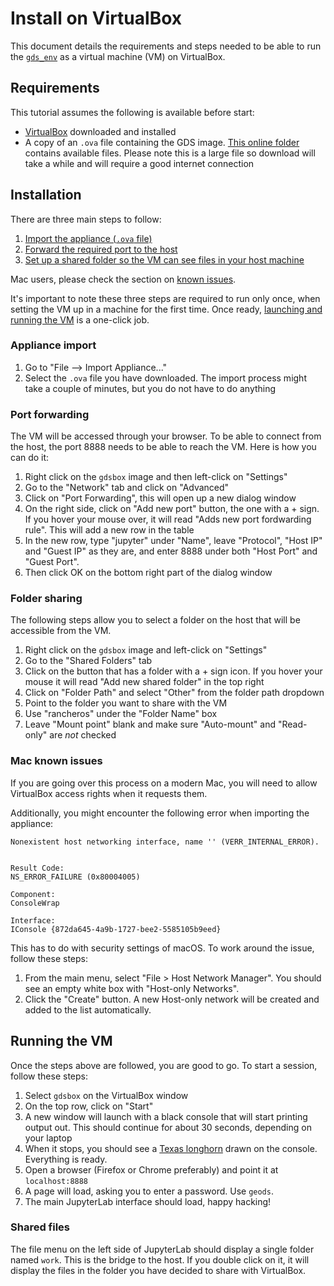 # Install on VirtualBox

This document details the requirements and steps needed to be able to run the
[`gds_env`](https://github.com/darribas/gds_env/) as a virtual machine (VM) on
VirtualBox.

## Requirements

This tutorial assumes the following is available before start:

- [VirtualBox](https://www.virtualbox.org/) downloaded and installed
- A copy of an `.ova` file containing the GDS image. [This online
  folder](https://www.dropbox.com/sh/24ehjlwgcjzepeb/AACEVD0IJ9aNj2gpbYmRpAnUa?dl=0) 
  contains available files.
  Please note this is a large file so download will take a while and will
  require a good internet connection

## Installation

There are three main steps to follow:

1. [Import the appliance (`.ova` file)](#Appliance-import)
1. [Forward the required port to the host](#Port-forwarding)
1. [Set up a shared folder so the VM can see files in your host
   machine](#Folder-sharing)

Mac users, please check the section on [known issues](#Mac-known-issues).

It's important to note these three steps are required to run only once, when
setting the VM up in a machine for the first time. Once ready, [launching and running the
VM](#Running-the-VM) is a one-click job.

### Appliance import

1. Go to "File --> Import Appliance..."
1. Select the `.ova` file you have downloaded. The import process might take a
couple of minutes, but you do not have to do anything

### Port forwarding

The VM will be accessed through your browser. To be able to connect from the
host, the port 8888 needs to be able to reach the VM. Here is how you can do
it:

1. Right click on the `gdsbox` image and then left-click on "Settings"
2. Go to the "Network" tab and click on "Advanced"
3. Click on "Port Forwarding", this will open up a new dialog window
4. On the right side, click on "Add new port" button, the one with a + sign.
If you hover your mouse over, it will read "Adds new port fordwarding rule". This will add a new row in the table
5. In the new row, type  "jupyter" under "Name", leave "Protocol", "Host IP"
and "Guest IP" as they are, and enter 8888 under both "Host Port" and "Guest
Port".
6. Then click OK on the bottom right part of the dialog window

### Folder sharing

The following steps allow you to select a folder on the host that will be
accessible from the VM.

1. Right click on the `gdsbox` image and left-click on "Settings"
2. Go to the "Shared Folders" tab
3. Click on the button that has a folder with a + sign icon. If you hover your
mouse it will read "Add new shared folder" in the top right
4.  Click on "Folder Path" and select "Other" from the folder path dropdown
5. Point to the folder you want to share with the VM
5. Use "rancheros" under the "Folder Name" box
6. Leave "Mount point" blank and make sure "Auto-mount" and "Read-only" are
*not* checked

### Mac known issues

If you are going over this process on a modern Mac, you will need to allow
VirtualBox access rights when it requests them.

Additionally, you might encounter the following error when importing the
appliance:

```
Nonexistent host networking interface, name '' (VERR_INTERNAL_ERROR).


Result Code:
NS_ERROR_FAILURE (0x80004005)

Component:
ConsoleWrap

Interface:
IConsole {872da645-4a9b-1727-bee2-5585105b9eed}
```

This has to do with security settings of macOS. To work around the issue,
follow these steps:

1. From the main menu, select "File > Host Network Manager". You should see
an empty white box with "Host-only Networks".
1. Click the "Create" button. A new Host-only network will be created and
added to the list automatically.

## Running the VM

Once the steps above are followed, you are good to go. To start a session,
follow these steps:

1. Select `gdsbox` on the VirtualBox window
1. On the top row, click on "Start"
1. A new window will launch with a black console that will start printing
output out. This should continue for about 30 seconds, depending on your
laptop
1. When it stops, you should see a [Texas
longhorn](https://en.wikipedia.org/wiki/Texas_Longhorn) drawn on the console.
Everything is ready.
1. Open a browser (Firefox or Chrome preferably) and point it at
`localhost:8888`
1. A page will load, asking you to enter a password. Use `geods`.
1. The main JupyterLab interface should load, happy hacking!

### Shared files

The file menu on the left side of JupyterLab should display a single folder
named `work`. This is the bridge to the host. If you double click on it, it
will display the files in the folder you have decided to share with
VirtualBox.

